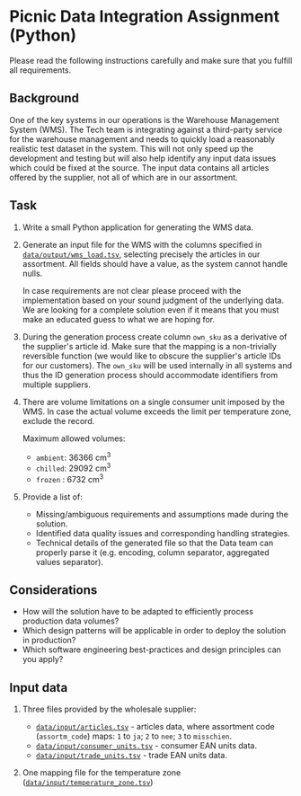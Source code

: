 # Picnic Data Integration Assignment (Python)

Please read the following instructions carefully and make sure that you fulfill all
requirements.

## Background

One of the key systems in our operations is the Warehouse Management System (WMS). The Tech team
is integrating against a third-party service for the warehouse management and needs to
quickly load a reasonably realistic test dataset in the system. This will not only speed
up the development and testing but will also help identify any input data issues which
could be fixed at the source. The input data contains all articles offered by the
supplier, not all of which are in our assortment.

## Task

1. Write a small Python application for generating the WMS data.

2. Generate an input file for the WMS with the columns specified in
   [`data/output/wms_load.tsv`][wms_load], selecting precisely the articles in our
   assortment. All fields should have a value, as the system cannot handle nulls.

   In case requirements are not clear please proceed with the implementation based on
   your sound judgment of the underlying data. We are looking for a complete solution
   even if it means that you must make an educated guess to what we are hoping for.

3. During the generation process create column `own_sku` as a derivative of the
   supplier's article id. Make sure that the mapping is a non-trivially reversible
   function (we would like to obscure the supplier's article IDs for our customers). The
   `own_sku` will be used internally in all systems and thus the ID generation process
   should accommodate identifiers from multiple suppliers.

4. There are volume limitations on a single consumer unit imposed by the WMS. In case
   the actual volume exceeds the limit per temperature zone, exclude the record.

   Maximum allowed volumes:

   - `ambient`: 36366 cm<sup>3</sup>
   - `chilled`: 29092 cm<sup>3</sup>
   - `frozen` : 6732 cm<sup>3</sup>

5. Provide a list of:
   - Missing/ambiguous requirements and assumptions made during the solution.
   - Identified data quality issues and corresponding handling strategies.
   - Technical details of the generated file so that the Data team can properly parse it
     (e.g. encoding, column separator, aggregated values separator).

## Considerations

- How will the solution have to be adapted to efficiently process production data
  volumes?
- Which design patterns will be applicable in order to deploy the solution in
  production?
- Which software engineering best-practices and design principles can you apply?

## Input data

1. Three files provided by the wholesale supplier:

   - [`data/input/articles.tsv`][articles] - articles data, where assortment code
     (`assortm_code`) maps: `1` to `ja`; `2` to `nee`; `3` to `misschien`.
   - [`data/input/consumer_units.tsv`][consumer_units] - consumer EAN units data.
   - [`data/input/trade_units.tsv`][trade_units] - trade EAN units data.

2. One mapping file for the temperature zone
   ([`data/input/temperature_zone.tsv`][temperature_zone])

[articles]: data/input/articles.tsv
[consumer_units]: data/input/consumer_units.tsv
[trade_units]: data/input/trade_units.tsv
[temperature_zone]: data/input/temperature_zone.tsv
[wms_load]: data/output/wms_load.tsv

